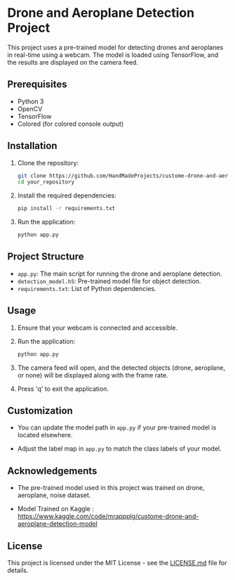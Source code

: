 # Drone and Aeroplane Detection Project

This project uses a pre-trained model for detecting drones and aeroplanes in real-time using a webcam. The model is loaded using TensorFlow, and the results are displayed on the camera feed.

## Prerequisites

- Python 3
- OpenCV
- TensorFlow
- Colored (for colored console output)

## Installation

1. Clone the repository:

    ```bash
    git clone https://github.com/HandMadeProjects/custome-drone-and-aeroplane-detection-model.git
    cd your_repository
    ```

2. Install the required dependencies:

    ```bash
    pip install -r requirements.txt
    ```

3. Run the application:

    ```bash
    python app.py
    ```

## Project Structure

- `app.py`: The main script for running the drone and aeroplane detection.
- `detection_model.h5`: Pre-trained model file for object detection.
- `requirements.txt`: List of Python dependencies.

## Usage

1. Ensure that your webcam is connected and accessible.

2. Run the application:

    ```bash
    python app.py
    ```

3. The camera feed will open, and the detected objects (drone, aeroplane, or none) will be displayed along with the frame rate.

4. Press 'q' to exit the application.

## Customization

- You can update the model path in `app.py` if your pre-trained model is located elsewhere.

- Adjust the label map in `app.py` to match the class labels of your model.

## Acknowledgements

- The pre-trained model used in this project was trained on drone, aeroplane, noise dataset.

- Model Trained on Kaggle : https://www.kaggle.com/code/mrappplg/custome-drone-and-aeroplane-detection-model

## License

This project is licensed under the MIT License - see the [LICENSE.md](LICENSE.md) file for details.
